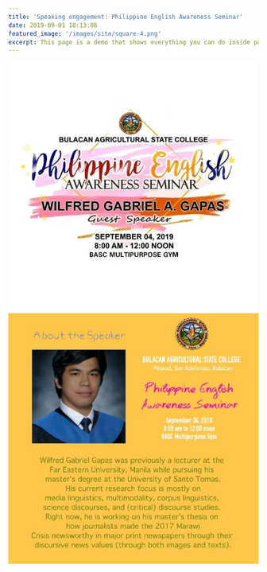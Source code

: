 ```yaml
---
title: 'Speaking engagement: Philippine English Awareness Seminar'
date: 2019-09-01 18:13:08
featured_image: '/images/site/square-4.png'
excerpt: This page is a demo that shows everything you can do inside portfolio and blog posts. We've included everything you need to create engaging posts about your work, and show off your case studies in a beautiful way.
---
```





<div class="gallery" data-columns="3">
	<img src="/images/events/2019basc1.jpg">
	<img src="/images/events/2019basc2.jpg">
</div>